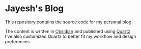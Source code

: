 # Jayesh's Blog

This repository contains the source code for my personal blog.  

The content is written in [Obsidian](https://obsidian.md) and published using [Quartz](https://quartz.jzhao.xyz).  
I’ve also customized Quartz to better fit my workflow and design preferences.  

